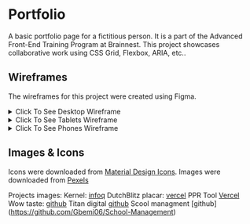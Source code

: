 # Portfolio
A basic portfolio page for a fictitious person. It is a part of the Advanced Front-End Training Program at Brainnest. This project showcases collaborative work using CSS Grid, Flexbox, ARIA, etc..

## Wireframes
The wireframes for this project were created using Figma.
<details><summary>Click To See Desktop Wireframe</summary>

![Desktop Wireframe](./assets/readme-images/wireframe-desktop.svg "Desktop")

</details>

<details><summary>Click To See Tablets Wireframe</summary>

![Tablet Wireframe](./assets/readme-images/wireframe-tablet.svg "Tablets")

</details>
<details><summary>Click To See Phones Wireframe</summary>

![Phones Wireframe](./assets/readme-images/wireframe-phone.svg "Phones")

</details>

## Images & Icons
Icons were downloaded from [Material Design Icons](https://materialdesignicons.com/). Images were downloaded from [Pexels](https://pexels.com)

Projects images: 
Kernel: [infoq](https://res.infoq.com/presentations/facebook-google-bpf-linux-kernel/en/slides/sl1-1586362917749.jpg)
DutchBlitz placar: [vercel](https://react-placar-dutch-blitz-3s7gohu3k-walterfcarvalho.vercel.app/)
PPR Tool [Vercel](https://simuladorppr.vercel.app/)
Wow taste: [github](https://jtm2021.github.io/wowtaste/)
Titan digital [github](https://jtm2021.github.io/Titan/)
Scool managment [github] (https://github.com/Gbemi06/School-Management)